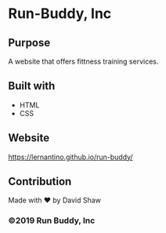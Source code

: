 # Run-Buddy, Inc

## Purpose
A website that offers fittness training services.

## Built with
* HTML
* CSS

## Website
https://lernantino.github.io/run-buddy/

## Contribution
Made with ❤️ by David Shaw

### ©️2019 Run Buddy, Inc
